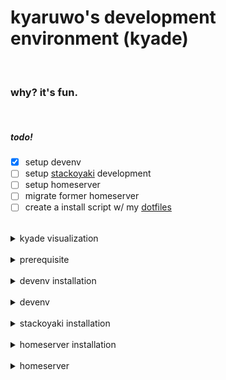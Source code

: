 # kyaruwo's development environment (kyade)

<br />

### why? it's fun.

<br />

##### todo!

- [x] setup devenv
- [ ] setup [stackoyaki](https://github.com/kyaruwo/stackoyaki) development
- [ ] setup homeserver
- [ ] migrate former homeserver
- [ ] create a install script w/ my [dotfiles](https://github.com/kyaruwo/dotfiles)

<br />

<details><summary>kyade visualization</summary>
<img src="kyade.png" />
</details>

<br />

<details><summary>prerequisite</summary>

## hardware

- 2 android devices
- 1 wireless keyboard
- 1 windows device

<br />

## software

### android

- [termux](https://github.com/termux/termux-app)

### windows

- [alacritty](https://github.com/alacritty/alacritty)
- [syncthing](https://github.com/syncthing/syncthing)
- [github desktop](https://desktop.github.com/download/)

</details>

<br />

<details><summary>devenv installation</summary>

#### termux

```bash
pkg update && pkg upgrade
```

#### distro

```bash
pkg i proot-distro
```

```bash
pd i archlinux
```

#### login as root

```bash
pd login archlinux
```

#### archlinux (logged in as root)

```bash
pacman -Syu
```

#### packages (logged in as root)

```bash
pacman -S sudo openssh git make unzip gcc ripgrep fd tmux neovim syncthing neofetch
```

#### user (logged in as root)

```bash
useradd -m -G wheel kyaruwo
```

```bash
passwd kyaruwo
```

```bash
sed -i "/^root/a\kyaruwo ALL=(ALL:ALL) ALL" /etc/sudoers
```

```bash
logout
```

#### login as kyaruwo

```bash
pd login archlinux --user kyaruwo
```

#### ssh (logged in as kyaruwo)

```bash
ssh-keygen
```

```bash
echo -e "\nPort 10122" >> /etc/ssh/sshd_config
```

```bash
echo "HostKey /home/kyaruwo/.ssh/id_ed25519" >> /etc/ssh/sshd_config
```

#### tmux on ssh (logged in as kyaruwo)

```bash
echo -e '\nif [[ $- =~ i ]] && [[ -z "$TMUX" ]] && [[ -n "$SSH_TTY" ]]; then\n\ttmux new -A -s owo\nfi' >> ~/.bashrc
```

#### neovim (logged in as kyaruwo)

- kickstart

```bash
git clone https://github.com/nvim-lua/kickstart.nvim.git ~/.config/nvim
```

- retrobox colorscheme

```bash
sed -i -e "s/tokyonight-night/retrobox/" ~/.config/nvim/init.lua
```

#### syncthing (logged in as kyaruwo)

```bash
syncthing
```

</details>

<br />

<details><summary>devenv</summary>

### windows

android - login

```bash
pd login archlinux --user kyaruwo
```

android - ssh (server)

```bash
sudo /usr/sbin/sshd
```

windows - alacritty (client)

- connect

```sh
ssh -p 10122 kyaruwo@ip_address
```

- disconnect

press `Enter` + `~` + `.`

<br />

### android

login

```bash
pd login archlinux --user kyaruwo
```

tmux

```bash
tmux new -A -s owo
```

</details>

<br />

<details><summary>stackoyaki installation</summary>
</details>

<br />

<details><summary>homeserver installation</summary>
</details>

<br />

<details><summary>homeserver</summary>
</details>
